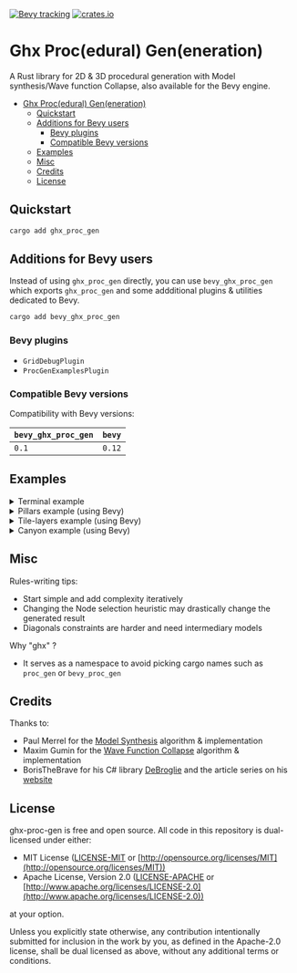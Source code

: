 [![Bevy tracking](https://img.shields.io/badge/Bevy%20tracking-released%20version-lightblue)](https://github.com/bevyengine/bevy/blob/main/docs/plugins_guidelines.md#main-branch-tracking)
[![crates.io](https://img.shields.io/crates/v/ghx_proc_gen)](https://crates.io/crates/ghx_proc_gen)

# Ghx Proc(edural) Gen(eneration)

A Rust library for 2D & 3D procedural generation with Model synthesis/Wave function Collapse, also available for the Bevy engine.

- [Ghx Proc(edural) Gen(eneration)](#ghx-procedural-geneneration)
  - [Quickstart](#quickstart)
  - [Additions for Bevy users](#additions-for-bevy-users)
    - [Bevy plugins](#bevy-plugins)
    - [Compatible Bevy versions](#compatible-bevy-versions)
  - [Examples](#examples)
  - [Misc](#misc)
  - [Credits](#credits)
  - [License](#license)

## Quickstart

```bash
cargo add ghx_proc_gen
```

## Additions for Bevy users

Instead of using `ghx_proc_gen` directly, you can use `bevy_ghx_proc_gen` which exports `ghx_proc_gen` and some addditional plugins & utilities dedicated to Bevy.
```bash
cargo add bevy_ghx_proc_gen
```

### Bevy plugins

- `GridDebugPlugin`
- `ProcGenExamplesPlugin`

### Compatible Bevy versions

Compatibility with Bevy versions:

| `bevy_ghx_proc_gen` | `bevy` |
| :------------------ | :----- |
| `0.1`               | `0.12` |

## Examples

<details>
  <summary>Terminal example</summary>

Todo

</details>

<details>
  <summary>Pillars example (using Bevy)</summary>

Todo

</details>


<details>
  <summary>Tile-layers example (using Bevy)</summary>

Todo

</details>

<details>
  <summary>Canyon example (using Bevy)</summary>

Todo

</details>

## Misc

Rules-writing tips:
 - Start simple and add complexity iteratively
 - Changing the Node selection heuristic may drastically change the generated result
 - Diagonals constraints are harder and need intermediary models

Why "ghx" ?
- It serves as a namespace to avoid picking cargo names such as `proc_gen` or `bevy_proc_gen`

## Credits

Thanks to:
- Paul Merrel for the [Model Synthesis](https://paulmerrell.org/model-synthesis/) algorithm & implementation
- Maxim Gumin for the [Wave Function Collapse](https://github.com/mxgmn/WaveFunctionCollapse) algorithm & implementation
- BorisTheBrave for his C# library [DeBroglie](https://github.com/BorisTheBrave/DeBroglie) and the article series on his [website](https://www.boristhebrave.com/)

## License

ghx-proc-gen is free and open source. All code in this repository is dual-licensed under either:

* MIT License ([LICENSE-MIT](docs/LICENSE-MIT) or [http://opensource.org/licenses/MIT](http://opensource.org/licenses/MIT))
* Apache License, Version 2.0 ([LICENSE-APACHE](docs/LICENSE-APACHE) or [http://www.apache.org/licenses/LICENSE-2.0](http://www.apache.org/licenses/LICENSE-2.0))

at your option.

Unless you explicitly state otherwise, any contribution intentionally submitted for inclusion in the work by you, as defined in the Apache-2.0 license, shall be dual licensed as above, without any additional terms or conditions.
